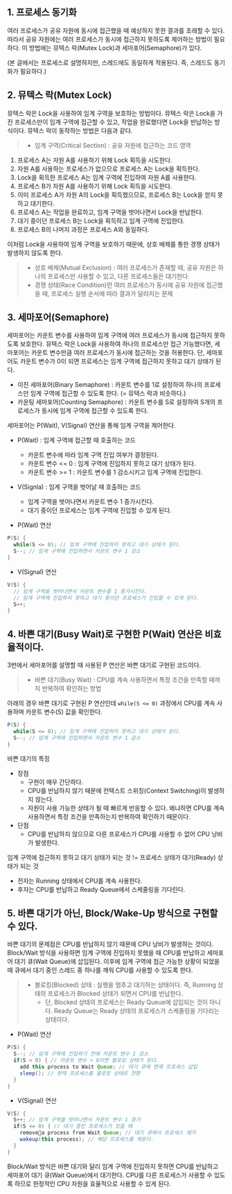 ## 1. 프로세스 동기화
여러 프로세스가 공유 자원에 동시에 접근했을 때 예상하지 못한 결과를 초래할 수 있다. 따라서 공유 자원에는 여러 프로세스가 동시에 접근하지 못하도록 제어하는 방법이 필요하다. 이 방법에는 뮤텍스 락(Mutex Lock)과 세마포어(Semaphore)가 있다.

(본 글에서는 프로세스로 설명하지만, 스레드에도 동일하게 적용된다. 즉, 스레드도 동기화가 필요하다.)

## 2. 뮤텍스 락(Mutex Lock)
뮤텍스 락은 Lock을 사용하여 임계 구역을 보호하는 방법이다. 뮤텍스 락은 Lock을 가진 프로세스만이 임계 구역에 접근할 수 있고, 작업을 완료했다면 Lock을 반납하는 방식이다. 뮤텍스 락이 동작하는 방법은 다음과 같다.
> - 임계 구역(Critical Section) : 공유 자원에 접근하는 코드 영역
1. 프로세스 A는 자원 A를 사용하기 위해 Lock 획득을 시도한다.
2. 자원 A를 사용하는 프로세스가 없으므로 프로세스 A는 Lock을 획득한다.
3. Lock을 획득한 프로세스 A는 임계 구역에 진입하여 자원 A를 사용한다.
4. 프로세스 B가 자원 A를 사용하기 위해 Lock 획득을 시도한다.
5. 이미 프로세스 A가 자원 A의 Lock을 획득했으므로, 프로세스 B는 Lock을 얻지 못하고 대기한다.
6. 프로세스 A는 작업을 완료하고, 임계 구역을 벗어나면서 Lock을 반납한다.
7. 대기 중이던 프로세스 B는 Lock을 획득하고 임계 구역에 진입한다.
8. 프로세스 B의 나머지 과정은 프로세스 A와 동일하다.

이처럼 Lock을 사용하여 임계 구역을 보호하기 때문에, 상호 배제를 통한 경쟁 상태가 발생하지 않도록 한다.
> - 상호 배제(Mutual Exclusion) : 여러 프로세스가 존재할 때, 공유 자원은 하나의 프로세스만 사용할 수 있고, 다른 프로세스들은 대기한다.
> - 경쟁 상태(Race Condition)란 여러 프로세스가 동시에 공유 자원에 접근했을 때, 프로세스 실행 순서에 따라 결과가 달라지는 문제

## 3. 세마포어(Semaphore)
세마포어는 카운트 변수를 사용하여 임계 구역에 여러 프로세스가 동시에 접근하지 못하도록 보호한다. 뮤텍스 락은 Lock을 사용하여 하나의 프로세스만 접근 가능했다면, 세마포어는 카운트 변수만큼 여러 프로세스가 동시에 접근하는 것을 허용한다. 단, 세마포어도 카운트 변수가 0이 되면 프로세스는 임계 구역에 접근하지 못하고 대기 상태가 된다.
- 이진 세마포어(Binary Semaphore) : 카운트 변수를 1로 설정하여 하나의 프로세스만 임계 구역에 접근할 수 있도록 한다. (= 뮤텍스 락과 비슷하다.)
- 카운팅 세마포어(Counting Semaphore) : 카운트 변수를 S로 설정하여 S개의 프로세스가 동시에 임계 구역에 접근할 수 있도록 한다.

세마포어는 P(Wait), V(Signal) 연산을 통해 임계 구역을 제어한다.
- P(Wait) : 임계 구역에 접근할 때 호출하는 코드
  - 카운트 변수에 따라 임계 구역 진입 여부가 결정된다.
  - 카운트 변수 <= 0 : 임계 구역에 진입하지 못하고 대기 상태가 된다.
  - 카운트 변수 >= 1 : 카운트 변수를 1 감소시키고 임계 구역에 진입한다.
- V(Signla) : 임계 구역을 벗어날 때 호출하는 코드
  - 임계 구역을 벗어나면서 카운트 변수 1 증가시킨다.
  - 대기 중이던 프로세스는 임계 구역에 진입할 수 있게 된다.

- P(Wait) 연산
```java
P(S) {
  while(S <= 0); // 임계 구역에 진입하지 못하고 대기 상태가 된다.
  S--; // 임계 구역에 진입하면서 카운트 변수 1 감소
}
```
- V(Signal) 연산
```java
V(S) {
  // 임계 구역을 벗어나면서 카운트 변수를 1 증가시킨다.
  // 임계 구역에 진입하지 못하고 대기 중이던 프로세스가 진입할 수 있게 된다.
  S++; 
}
```

## 4. 바쁜 대기(Busy Wait)로 구현한 P(Wait) 연산은 비효율적이다.
3번에서 세마포어를 설명할 때 사용된 P 연산은 바쁜 대기로 구현된 코드이다.
> - 바쁜 대기(Busy Wait) : CPU를 계속 사용하면서 특정 조건을 만족할 때까지 반복하여 확인하는 방법

아래의 경우 바쁜 대기로 구현된 P 연산인데 `while(S <= 0)` 과정에서 CPU를 계속 사용하며 카운트 변수(S) 값을 확인한다.  
```java
P(S) {
  while(S <= 0); // 임계 구역에 진입하지 못하고 대기 상태가 된다.
  S--; // 임계 구역에 진입하면서 카운트 변수 1 감소
}
```

바쁜 대기의 특징
- 장점
  - 구현이 매우 간단하다.
  - CPU를 반납하지 않기 때문에 컨텍스트 스위칭(Context Switching)이 발생하지 않는다.
  - 자원이 사용 가능한 상태가 될 때 빠르게 반응할 수 있다. 왜냐하면 CPU를 계속 사용하면서 특정 조건을 만족하는지 반복하여 확인하기 때문이다.
- 단점
  - CPU를 반납하지 않으므로 다른 프로세스가 CPU를 사용할 수 없어 CPU 낭비가 발생한다.

임계 구역에 접근하지 못하고 대기 상태가 되는 것 != 프로세스 상태가 대기(Ready) 상태가 되는 것
- 전자는 Running 상태에서 CPU를 계속 사용한다.
- 후자는 CPU를 반납하고 Ready Queue에서 스케줄링을 기다린다.

## 5. 바쁜 대기가 아닌, Block/Wake-Up 방식으로 구현할 수 있다.
바쁜 대기의 문제점은 CPU를 반납하지 않기 때문에 CPU 낭비가 발생하는 것이다. Block/Wait 방식을 사용하면 임계 구역에 진입하지 못했을 때 CPU를 반납하고 세마포어 대기 큐(Wait Queue)에 삽입된다. 이후에 임계 구역에 접근 가능한 상황이 되었을 때 큐에서 대기 중인 스레드 중 하나를 깨워 CPU를 사용할 수 있도록 한다.
> - 블로킹(Blocked) 상태 : 실행을 멈추고 대기하는 상태이다. 즉, Running 상태의 프로세스가 Blocked 상태가 되면서 CPU를 반납한다.
>   - 단, Blocked 상태의 프로세스는 Ready Queue에 삽입되는 것이 아니다. Ready Queue는 Ready 상태의 프로세스가 스케줄링을 기다리는 상태이다.

- P(Wait) 연산 
```java
P(S) {
  S--; // 임계 구역에 진입하기 전에 카운트 변수 1 감소
  if(S < 0) { // 카운트 변수 < 0이면 블로킹 상태가 된다.
    add this process to Wait Queue; // 대기 큐에 현재 프로세스 삽입
    sleep(); // 현재 프로세스를 블로킹 상태로 전환
  }
}
```
- V(Signal) 연산
```java
V(S) {
  S++; // 임계 구역을 벗어나면서 카운트 변수 1 증가
  if(S <= 0) { // 대기 중인 프로세스가 있을 때
    removea process from Wait Queue; // 대기 큐에서 프로세스 제거
    wakeup(this process); // 해당 프로세스를 깨운다.
  }
}
```

Block/Wait 방식은 바쁜 대기와 달리 임계 구역에 진입하지 못하면 CPU를 반납하고 세마포어 대기 큐(Wait Queue)에서 대기한다. CPU를 다른 프로세스가 사용할 수 있도록 하므로 한정적인 CPU 자원을 효율적으로 사용할 수 있게 된다.
